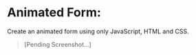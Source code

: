 # Animated Form:

Create an animated form using only JavaScript, HTML and CSS.

> [Pending Screenshot...]
